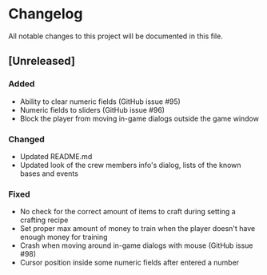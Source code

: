 # Changelog
All notable changes to this project will be documented in this file.

## [Unreleased]

### Added
- Ability to clear numeric fields (GitHub issue #95)
- Numeric fields to sliders (GitHub issue #96)
- Block the player from moving in-game dialogs outside the game window

### Changed
- Updated README.md
- Updated look of the crew members info's dialog, lists of the known bases and
  events

### Fixed
- No check for the correct amount of items to craft during setting a crafting
  recipe
- Set proper max amount of money to train when the player doesn't have enough
  money for training
- Crash when moving around in-game dialogs with mouse (GitHub issue #98)
- Cursor position inside some numeric fields after entered a number
